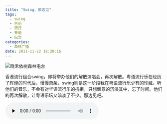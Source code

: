 ```yaml
---
title: "Swing，那边见"
tags:
  - swing
  - 告别
  - 流行
  - 粤语
  - 纪念
categories:
  - 森林广播
date: 2011-11-22 18:28:16
---
```


![晓禾依树森林电台](../../../images/radiocover/radio_027.jpg) 

香港流行组合swing，即将举办他们的解散演唱会，再次解散。粤语流行乐在经历了辉煌的时代后，慢慢萧条，swing则是这一阶段我在粤语流行乐少有的珍藏。听他们的音乐，不会有对华语流行乐的抗拒，只想惬意的沉浸其中，忘了时间。他们的再次解散，让粤语乐坛又暗淡了不少。那边见吧。   

<audio id="audio" controls="" preload="none">
  <source id="mp3" src="http://www.coletree.com/radio/coletree_radio_027.mp3">
</audio>